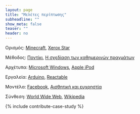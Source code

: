 ```yaml
---
layout: page
title: "Μελέτες περίπτωσης"
subheadline: ""
show_meta: false
teaser: ""
header: no
---
```


Ορισμός: [Minecraft](/case-study/minecraft/), [Xerox Star](/case-study/star/)

Μέθοδος: [Ποντίκι](/case-study/mouse/), [Η σχεδίαση των καθημερινών πραγμάτων](/case-study/poet/)

Αρχέτυπα: [Microsoft Windows](/case-study/windows/), [Apple iPod](/case-study/ipod/)

Εργαλεία: [Arduino](/case-study/arduino/), [Reactable](/case-study/reactable/)

Μοντέλα: [Facebook](/case-study/facebook/), [Αισθητική και ευχρηστία](/case-study/affective/)

Σύνθεση: [World Wide Web](/case-study/www/), [Wikipedia](/case-study/wikipedia/)


{% include contribute-case-study %}
